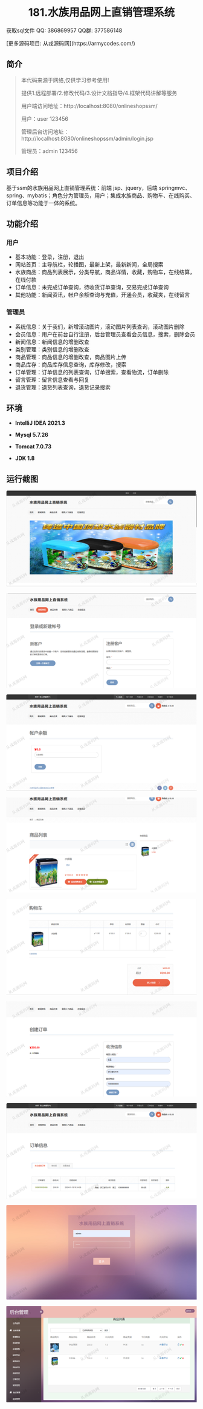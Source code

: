 <p><h1 align="center">181.水族用品网上直销管理系统</h1></p>

<p> 获取sql文件 QQ: 386869957 QQ群: 377586148 </p>
<p> [更多源码项目: 从戎源码网](https://armycodes.com/) </p>

## 简介

> 本代码来源于网络,仅供学习参考使用!
>
> 提供1.远程部署/2.修改代码/3.设计文档指导/4.框架代码讲解等服务
> 
> 用户端访问地址：http://localhost:8080/onlineshopssm/
> 
> 用户：user 123456
> 
> 管理后台访问地址：http://localhost:8080/onlineshopssm/admin/login.jsp
> 
> 管理员：admin 123456
> 

## 项目介绍
基于ssm的水族用品网上直销管理系统：前端 jsp、jquery，后端 springmvc、spring、mybatis；角色分为管理员，用户；集成水族商品、购物车、在线购买、订单信息等功能于一体的系统。

## 功能介绍

### 用户

- 基本功能：登录，注册，退出
- 网站首页：主导航栏，轮播图，最新上架，最新新闻，全局搜索
- 水族商品：商品列表展示，分类导航，商品详情，收藏，购物车，在线结算，在线付款
- 订单信息：未完成订单查询，待收货订单查询，交易完成订单查询
- 其他功能：新闻资讯，帐户余额查询与充值，开通会员，收藏夹，在线留言

### 管理员

- 系统信息：关于我们，新增滚动图片，滚动图片列表查询，滚动图片删除
- 会员信息：用户在前台自行注册，后台管理员查看会员信息，搜索，删除会员
- 新闻信息：新闻信息的增删改查
- 类别管理：类别信息的增删改查
- 商品管理：商品信息的增删改查，商品图片上传
- 商品库存：商品库存信息查询，库存修改，搜索
- 订单管理：订单信息的列表查询，订单搜索，查看物流，订单删除
- 留言管理：留言信息查看与回复
- 退货管理：退货列表查询，退货记录搜索

## 环境

- <b>IntelliJ IDEA 2021.3</b>

- <b>Mysql 5.7.26</b>

- <b>Tomcat 7.0.73</b>

- <b>JDK 1.8</b>

## 运行截图
![](screenshot/1.png)

![](screenshot/2.png)

![](screenshot/3.png)

![](screenshot/4.png)

![](screenshot/5.png)

![](screenshot/6.png)

![](screenshot/7.png)

![](screenshot/8.png)

![](screenshot/9.png)